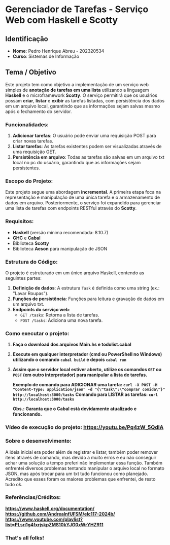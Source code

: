 # Gerenciador de Tarefas - Serviço Web com Haskell e Scotty

## Identificação

- **Nome**: Pedro Henrique Abreu - 202320534
- **Curso**: Sistemas de Informação

## Tema / Objetivo

Este projeto tem como objetivo a implementação de um serviço web simples de **anotação de tarefas em uma lista** utilizando a linguagem **Haskell** e o microframework **Scotty**. O serviço permitirá que os usuários possam **criar**, **listar** e **exibir** as tarefas listadas, com persistência dos dados em um arquivo local, garantindo que as informações sejam salvas mesmo após o fechamento do servidor.

### Funcionalidades:

1. **Adicionar tarefas**: O usuário pode enviar uma requisição POST para criar novas tarefas.
2. **Listar tarefas**: As tarefas existentes podem ser visualizadas através de uma requisição GET.
3. **Persistência em arquivo**: Todas as tarefas são salvas em um arquivo txt local no pc do usuário, garantindo que as informações sejam persistentes.

### Escopo do Projeto:

Este projeto segue uma abordagem **incremental**. A primeira etapa foca na representação e manipulação de uma única tarefa e o armazenamento de dados em arquivo. Posteriormente, o serviço foi expandido para gerenciar uma lista de tarefas com endpoints RESTful através do **Scotty**.

### Requisitos:

- **Haskell** (versão mínima recomendada: 8.10.7)
- **GHC** e **Cabal**
- Biblioteca **Scotty**
- Biblioteca **Aeson** para manipulação de JSON

### Estrutura do Código:

O projeto é estruturado em um único arquivo Haskell, contendo as seguintes partes:

1. **Definição de dados**: A estrutura `Task` é definida como uma string (ex.: "Lavar Roupas").
2. **Funções de persistência**: Funções para leitura e gravação de dados em um arquivo txt.
3. **Endpoints do serviço web**:
   - `GET /tasks`: Retorna a lista de tarefas.
   - `POST /tasks`: Adiciona uma nova tarefa.

### Como executar o projeto:

1. **Faça o download dos arquivos Main.hs e todolist.cabal**
2. **Execute em qualquer interpretador (cmd ou PowerShell no Windows) utilizando o comando `cabal build` e depois `cabal run`**
3. **Assim que o servidor local estiver aberto, utilize os comandos `GET` ou `POST` (em outro interpretador) para manipular a lista de tarefas.**

   **Exemplo de comando para ADICIONAR uma tarefa: `curl -X POST -H "Content-Type: application/json" -d "{\"task\":\"comprar comida\"}" http://localhost:3000/tasks`**
   **Comando para LISTAR as tarefas: `curl http://localhost:3000/tasks`**

   **Obs.: Garanta que o Cabal está devidamente atualizado e funcionando.**

 ### Vídeo de execução do projeto: https://youtu.be/Pq4zW_5QdlA


 ### Sobre o desenvolvimento: 
 
 A ideia inicial era poder além de registrar e listar, também poder remover itens através de comando, mas devido a muito erros e eu não conseguir achar uma solução a tempo preferi não implementar essa função. 
 Também enfrentei diversos problemas tentando manipular o arquivo local no formato JSON, mas após trocar para um txt tudo funcionou como planejado.
 Acredito que esses foram os maiores problemas que enfrentei, de resto tudo ok.


 ### Referências/Créditos:

 **https://www.haskell.org/documentation/**
 **https://github.com/AndreaInfUFSM/elc117-2024b/**
 **https://www.youtube.com/playlist?list=PLsri1g4fxrjskpZMS10kYJG0xWrYHZ911**
   
### That's all folks!
